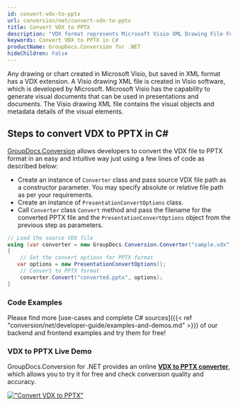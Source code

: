 ```yaml
---
id: convert-vdx-to-pptx
url: conversion/net/convert-vdx-to-pptx
title: Convert VDX to PPTX
description: "VDX format represents Microsoft Visio XML Drawing File Format with .vdx extension. Learn how to convert VDX to PPTX file programmatically in C# language using GroupDocs.Conversion for .NET library."
keywords: Convert VDX to PPTX in C#
productName: GroupDocs.Conversion for .NET
hideChildren: False
---
```


Any drawing or chart created in Microsoft Visio, but saved in XML format has a VDX extension. A Visio drawing XML file is created in Visio software, which is developed by Microsoft. Microsoft Visio has the capability to generate visual documents that can be used in presentations and documents. The Visio drawing XML file contains the visual objects and metadata details of the visual elements.

## Steps to convert VDX to PPTX in C#

[GroupDocs.Conversion](https://products.groupdocs.com/conversion/net) allows developers to convert the VDX file to PPTX format in an easy and intuitive way just using a few lines of code as described below:

* Create an instance of `Converter` class and pass source VDX file path as a constructor parameter. You may specify absolute or relative file path as per your requirements. 
* Create an instance of `PresentationConvertOptions` class.
* Call `Converter` class `Convert` method and pass the filename for the converted PPTX file and the `PresentationConvertOptions` object from the previous step as parameters.

```csharp
// Load the source VDX file
using (var converter = new GroupDocs.Conversion.Converter("sample.vdx"))
{
    // Set the convert options for PPTX format
   var options = new PresentationConvertOptions();
    // Convert to PPTX format
    converter.Convert("converted.pptx", options);
}
```

### Code Examples

Please find more [use-cases and complete C# sources]({{< ref "conversion/net/developer-guide/examples-and-demos.md" >}}) of our backend and frontend examples and try them for free!

### VDX to PPTX Live Demo

GroupDocs.Conversion for .NET provides an online [**VDX to PPTX converter**](https://products.groupdocs.app/conversion/vdx-to-pptx), which allows you to try it for free and check conversion quality and accuracy.

[!["Convert VDX to PPTX"](conversion/net/images/convert-to-pptx/convert-vdx-to-pptx.png)](https://products.groupdocs.app/conversion/vdx-to-pptx)